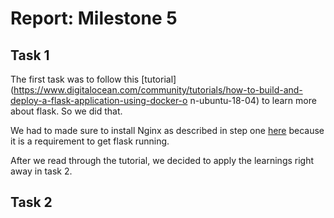 # Report: Milestone 5         

## Task 1

The first task was to follow this [tutorial](https://www.digitalocean.com/community/tutorials/how-to-build-and-deploy-a-flask-application-using-docker-o n-ubuntu-18-04) to learn more about flask. So we did that.

We had to made sure to install Nginx as described in step one [here](https://www.digitalocean.com/community/tutorials/how-to-install-nginx-on-ubuntu-18-04) because it is a requirement to get flask running. 

After we read through the tutorial, we decided to apply the learnings right away in task 2.

## Task 2
